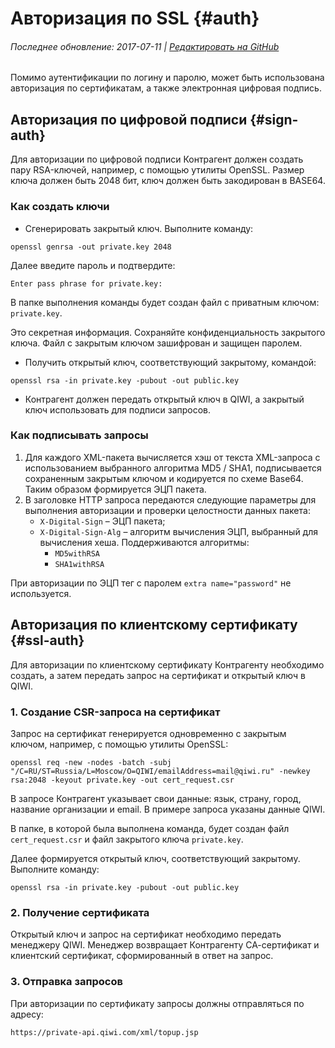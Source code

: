 # Авторизация по SSL {#auth}

###### Последнее обновление: 2017-07-11 | [Редактировать на GitHub](https://github.com/QIWI-API/topup-wallet-doc/blob/master/_authorization_ru.html.md)

Помимо аутентификации по логину и паролю, может быть использована авторизация по сертификатам, а также электронная цифровая подпись.

## Авторизация по цифровой подписи {#sign-auth}

Для авторизации по цифровой подписи Контрагент должен создать пару RSA-ключей, например, с помощью утилиты OpenSSL. Размер ключа должен быть 2048 бит, ключ должен быть закодирован в BASE64.

### Как создать ключи

* Сгенерировать закрытый ключ. Выполните команду:

`openssl genrsa -out private.key 2048`

  Далее введите пароль и подтвердите:

`Enter pass phrase for private.key: `

  В папке выполнения команды будет создан файл с приватным ключом: `private.key`.

<aside type="notice">Это секретная информация. Сохраняйте конфиденциальность закрытого ключа. Файл с закрытым ключом зашифрован и защищен паролем.</aside>

* Получить открытый ключ, соответствующий закрытому, командой:

`openssl rsa -in private.key -pubout -out public.key`

* Контрагент должен передать открытый ключ в QIWI, а закрытый ключ использовать для подписи запросов.

### Как подписывать запросы

1.	Для каждого XML-пакета вычисляется хэш от текста XML-запроса с использованием выбранного алгоритма MD5 / SHA1, подписывается сохраненным закрытым ключом и кодируется по схеме Base64. Таким образом формируется ЭЦП пакета.
2.	В заголовке HTTP запроса передаются следующие параметры для выполнения авторизации и проверки целостности данных пакета:
    * `X-Digital-Sign` – ЭЦП пакета;
    * `X-Digital-Sign-Alg` – алгоритм вычисления ЭЦП, выбранный для вычисления хеша. Поддерживаются алгоритмы:
        * `MD5withRSA`
        * `SHA1withRSA`

При авторизации по ЭЦП тег с паролем `extra name="password"` не используется.

## Авторизация по клиентскому сертификату {#ssl-auth}

Для авторизации по клиентскому сертификату Контрагенту необходимо создать, а затем передать запрос на сертификат и открытый ключ в QIWI.

### 1. Создание CSR-запроса на сертификат

Запрос на сертификат генерируется одновременно с закрытым ключом, например, с помощью утилиты OpenSSL:

`openssl req -new -nodes -batch -subj "/C=RU/ST=Russia/L=Moscow/O=QIWI/emailAddress=mail@qiwi.ru" -newkey rsa:2048 -keyout private.key -out cert_request.csr`

В запросе Контрагент указывает свои данные: язык, страну, город, название организации и email. В примере запроса указаны данные QIWI.

В папке, в которой была выполнена команда, будет создан файл `cert_request.csr` и файл закрытого ключа `private.key`.

Далее формируется открытый ключ, соответствующий закрытому. Выполните команду:

`openssl rsa -in private.key -pubout -out public.key`

### 2. Получение сертификата

Открытый ключ и запрос на сертификат необходимо передать менеджеру QIWI. Менеджер возвращает Контрагенту СА-сертификат и клиентский сертификат, сформированный в ответ на запрос.

### 3. Отправка запросов

При авторизации по сертификату запросы должны отправляться по адресу:

`https://private-api.qiwi.com/xml/topup.jsp`